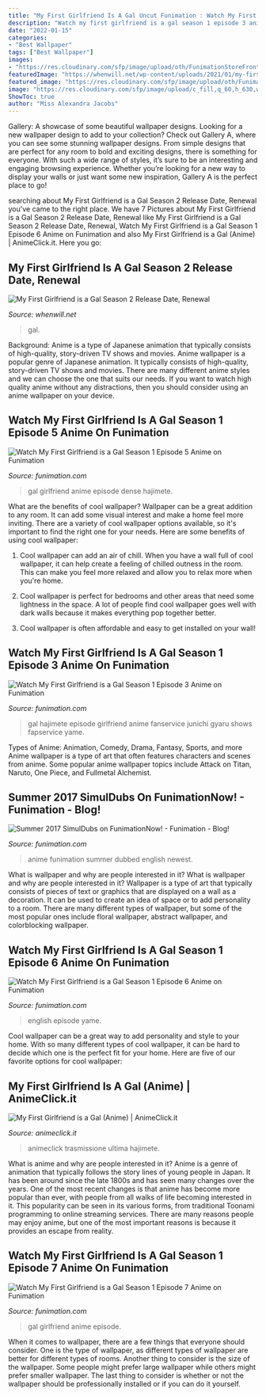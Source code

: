 ```yaml
---
title: "My First Girlfriend Is A Gal Uncut Funimation : Watch My First Girlfriend Is A Gal Season 1 Episode 6 Anime On Funimation"
description: "Watch my first girlfriend is a gal season 1 episode 3 anime on funimation"
date: "2022-01-15"
categories:
- "Best Wallpaper"
tags: ["Best Wallpaper"]
images:
- "https://res.cloudinary.com/sfp/image/upload/oth/FunimationStoreFront/1669678/English/1669678_English_KeyArt-OfficialVideoImage_a380d960-da70-e711-8175-020165574d09.jpg"
featuredImage: "https://whenwill.net/wp-content/uploads/2021/01/my-first-girlfriend-is-a-gal-season-2.jpg"
featured_image: "https://res.cloudinary.com/sfp/image/upload/oth/FunimationStoreFront/1789366/Japanese/1789366_Japanese_KeyArt-OfficialVideoImage_47556b4c-e3ab-e811-8175-020165574d09.jpg"
image: "https://res.cloudinary.com/sfp/image/upload/c_fill,q_60,h_630,w_1290/oth/FunimationStoreFront/1669676/English/1669676_English_KeyArt-OfficialVideoImage_1cfbd466-da70-e711-8175-020165574d09.jpg"
ShowToc: true
author: "Miss Alexandra Jacobs"
---
```



Gallery: A showcase of some beautiful wallpaper designs.
Looking for a new wallpaper design to add to your collection? Check out Gallery A, where you can see some stunning wallpaper designs. From simple designs that are perfect for any room to bold and exciting designs, there is something for everyone. With such a wide range of styles, it’s sure to be an interesting and engaging browsing experience. Whether you’re looking for a new way to display your walls or just want some new inspiration, Gallery A is the perfect place to go!
		
		
		
		
		
		
		
	

		
searching about My First Girlfriend is a Gal Season 2 Release Date, Renewal you've came to the right place. We have 7 Pictures about My First Girlfriend is a Gal Season 2 Release Date, Renewal like My First Girlfriend is a Gal Season 2 Release Date, Renewal, Watch My First Girlfriend is a Gal Season 1 Episode 6 Anime on Funimation and also My First Girlfriend is a Gal (Anime) | AnimeClick.it. Here you go:
		
    
## My First Girlfriend Is A Gal Season 2 Release Date, Renewal

<img loading=lazy src="https://whenwill.net/wp-content/uploads/2021/01/my-first-girlfriend-is-a-gal-season-2.jpg" onerror="this.onerror=null;this.src='https://tse4.mm.bing.net/th?id=OIP.6CjGFCuDfVx8lAYKs8txUAHaEc&amp;pid=15.1';" alt="My First Girlfriend is a Gal Season 2 Release Date, Renewal">

_Source: whenwill.net_

>gal. 

	

Background: Anime is a type of Japanese animation that typically consists of high-quality, story-driven TV shows and movies.
Anime wallpaper is a popular genre of Japanese animation. It typically consists of high-quality, story-driven TV shows and movies. There are many different anime styles and we can choose the one that suits our needs. If you want to watch high quality anime without any distractions, then you should consider using an anime wallpaper on your device.

    
## Watch My First Girlfriend Is A Gal Season 1 Episode 5 Anime On Funimation

<img loading=lazy src="https://res.cloudinary.com/sfp/image/upload/oth/FunimationStoreFront/1789370/Japanese/1789370_Japanese_KeyArt-OfficialVideoImage_0c16210a-e3ab-e811-8175-020165574d09.jpg" onerror="this.onerror=null;this.src='https://tse2.mm.bing.net/th?id=OIP.8fdWMHpoKzzeEhMBte3YuQHaEK&amp;pid=15.1';" alt="Watch My First Girlfriend is a Gal Season 1 Episode 5 Anime on Funimation">

_Source: funimation.com_

>gal girlfriend anime episode dense hajimete. 

	

What are the benefits of cool wallpaper?
Wallpaper can be a great addition to any room. It can add some visual interest and make a home feel more inviting. There are a variety of cool wallpaper options available, so it's important to find the right one for your needs. Here are some benefits of using cool wallpaper: 
1. Cool wallpaper can add an air of chill. When you have a wall full of cool wallpaper, it can help create a feeling of chilled outness in the room. This can make you feel more relaxed and allow you to relax more when you're home. 

2. Cool wallpaper is perfect for bedrooms and other areas that need some lightness in the space. A lot of people find cool wallpaper goes well with dark walls because it makes everything pop together better. 

3. Cool wallpaper is often affordable and easy to get installed on your wall!

    
## Watch My First Girlfriend Is A Gal Season 1 Episode 3 Anime On Funimation

<img loading=lazy src="https://res.cloudinary.com/sfp/image/upload/oth/FunimationStoreFront/1789366/Japanese/1789366_Japanese_KeyArt-OfficialVideoImage_47556b4c-e3ab-e811-8175-020165574d09.jpg" onerror="this.onerror=null;this.src='https://tse1.mm.bing.net/th?id=OIP.ndF9ix1FTPEsYg2kefZUXgHaEK&amp;pid=15.1';" alt="Watch My First Girlfriend is a Gal Season 1 Episode 3 Anime on Funimation">

_Source: funimation.com_

>gal hajimete episode girlfriend anime fanservice junichi gyaru shows fapservice yame. 

	

Types of Anime: Animation, Comedy, Drama, Fantasy, Sports, and more
Anime wallpaper is a type of art that often features characters and scenes from anime. Some popular anime wallpaper topics include Attack on Titan, Naruto, One Piece, and Fullmetal Alchemist.

    
## Summer 2017 SimulDubs On FunimationNow! - Funimation - Blog!

<img loading=lazy src="https://venue-blog-prod.s3.amazonaws.com/blog/wp-content/uploads/2017/07/Summer-Banner.jpg" onerror="this.onerror=null;this.src='https://tse3.mm.bing.net/th?id=OIP.f17M7JQ7l797pFR2K9ZvVgHaDC&amp;pid=15.1';" alt="Summer 2017 SimulDubs on FunimationNow! - Funimation - Blog!">

_Source: funimation.com_

>anime funimation summer dubbed english newest. 

	

What is wallpaper and why are people interested in it?
What is wallpaper and why are people interested in it?
Wallpaper is a type of art that typically consists of pieces of text or graphics that are displayed on a wall as a decoration. It can be used to create an idea of space or to add personality to a room. There are many different types of wallpaper, but some of the most popular ones include floral wallpaper, abstract wallpaper, and colorblocking wallpaper.

    
## Watch My First Girlfriend Is A Gal Season 1 Episode 6 Anime On Funimation

<img loading=lazy src="https://res.cloudinary.com/sfp/image/upload/c_fill,q_60,h_630,w_1290/oth/FunimationStoreFront/1669676/English/1669676_English_KeyArt-OfficialVideoImage_1cfbd466-da70-e711-8175-020165574d09.jpg" onerror="this.onerror=null;this.src='https://tse4.mm.bing.net/th?id=OIP.ND82DQpHnjkgE-oei1IIQQHaDn&amp;pid=15.1';" alt="Watch My First Girlfriend is a Gal Season 1 Episode 6 Anime on Funimation">

_Source: funimation.com_

>english episode yame. 

	

Cool wallpaper can be a great way to add personality and style to your home. With so many different types of cool wallpaper, it can be hard to decide which one is the perfect fit for your home. Here are five of our favorite options for cool wallpaper: 

    
## My First Girlfriend Is A Gal (Anime) | AnimeClick.it

<img loading=lazy src="https://www.animeclick.it/immagini/anime/Hajimete_no_Gal/gallery_original/Hajimete_no_Gal-59672d272732c.jpg" onerror="this.onerror=null;this.src='https://tse1.mm.bing.net/th?id=OIP.febjVXCiN1moob4s4KThjQHaEK&amp;pid=15.1';" alt="My First Girlfriend is a Gal (Anime) | AnimeClick.it">

_Source: animeclick.it_

>animeclick trasmissione ultima hajimete. 

	

What is anime and why are people interested in it?
Anime is a genre of animation that typically follows the story lines of young people in Japan. It has been around since the late 1800s and has seen many changes over the years. One of the most recent changes is that anime has become more popular than ever, with people from all walks of life becoming interested in it. This popularity can be seen in its various forms, from traditional Toonami programming to online streaming services. There are many reasons people may enjoy anime, but one of the most important reasons is because it provides an escape from reality.

    
## Watch My First Girlfriend Is A Gal Season 1 Episode 7 Anime On Funimation

<img loading=lazy src="https://res.cloudinary.com/sfp/image/upload/oth/FunimationStoreFront/1669678/English/1669678_English_KeyArt-OfficialVideoImage_a380d960-da70-e711-8175-020165574d09.jpg" onerror="this.onerror=null;this.src='https://tse4.mm.bing.net/th?id=OIP.b90updheSJFBohjHM_QJdAHaEK&amp;pid=15.1';" alt="Watch My First Girlfriend is a Gal Season 1 Episode 7 Anime on Funimation">

_Source: funimation.com_

>gal girlfriend anime episode. 

	

When it comes to wallpaper, there are a few things that everyone should consider. One is the type of wallpaper, as different types of wallpaper are better for different types of rooms. Another thing to consider is the size of the wallpaper. Some people might prefer large wallpaper while others might prefer smaller wallpaper. The last thing to consider is whether or not the wallpaper should be professionally installed or if you can do it yourself.

